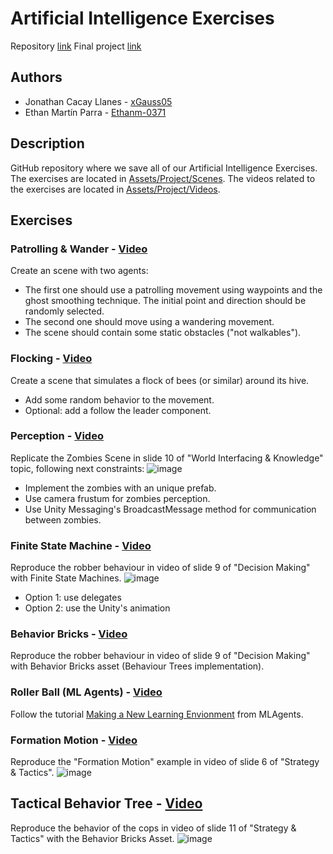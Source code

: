 # Artificial Intelligence Exercises
Repository [link](https://github.com/xGauss05/ArtificialIntelligence-Exercises)
Final project [link](https://github.com/Ethanm-0371/AI_Final_Project)

## Authors 
+ Jonathan Cacay Llanes - [xGauss05](https://github.com/xGauss05)
+ Ethan Martín Parra - [Ethanm-0371](https://github.com/Ethanm-0371)

## Description
GitHub repository where we save all of our Artificial Intelligence Exercises. The exercises are located in [Assets/Project/Scenes](https://github.com/xGauss05/ArtificialIntelligence-Exercises/tree/main/Assets/Project/Scenes).
The videos related to the exercises are located in [Assets/Project/Videos](https://github.com/xGauss05/ArtificialIntelligence-Exercises/tree/main/Assets/Project/Videos).

## Exercises

### Patrolling & Wander - [Video](https://github.com/xGauss05/ArtificialIntelligence-Exercises/blob/main/Assets/Project/Videos/Patrol%26Wander.mp4)
Create an scene with two agents:
- The first one should use a patrolling movement using waypoints and the ghost smoothing technique. The initial point and direction should be randomly selected.
- The second one should move using a wandering movement.
- The scene should contain some static obstacles ("not walkables").

### Flocking - [Video](https://github.com/xGauss05/ArtificialIntelligence-Exercises/blob/main/Assets/Project/Videos/Flocking.mp4)
Create a scene that simulates a flock of bees (or similar) around its hive.
- Add some random behavior to the movement.
- Optional: add a follow the leader component.

### Perception - [Video](https://github.com/xGauss05/ArtificialIntelligence-Exercises/blob/main/Assets/Project/Videos/Perception.mp4)
Replicate the Zombies Scene in slide 10 of "World Interfacing & Knowledge" topic, following next constraints:
![image](https://github.com/xGauss05/ArtificialIntelligence-Exercises/assets/57706173/620cf695-4802-4add-8d0f-fdc346fec4b9)

- Implement the zombies with an unique prefab.
- Use camera frustum for zombies perception.
- Use Unity Messaging's BroadcastMessage method for communication between zombies.

### Finite State Machine - [Video](https://github.com/xGauss05/ArtificialIntelligence-Exercises/blob/main/Assets/Project/Videos/FiniteStateMachine.mp4)
Reproduce the robber behaviour in video of slide 9 of "Decision Making" with Finite State Machines.
![image](https://github.com/xGauss05/ArtificialIntelligence-Exercises/assets/57706173/c24c2248-9919-4f8b-bd1b-8833a368e45a)

- Option 1: use delegates 
- Option 2: use the Unity's animation

### Behavior Bricks - [Video](https://github.com/xGauss05/ArtificialIntelligence-Exercises/blob/main/Assets/Project/Videos/BehaviourBlocks.mp4)
Reproduce the robber behaviour in video of slide 9 of "Decision Making" with Behavior Bricks asset (Behaviour Trees implementation).

### Roller Ball (ML Agents) - [Video](https://github.com/xGauss05/ArtificialIntelligence-Exercises/blob/main/Assets/Project/Videos/MLAgents.mp4)
Follow the tutorial [Making a New Learning Envionment](https://github.com/Unity-Technologies/ml-agents/blob/main/docs/Learning-Environment-Create-New.md) from MLAgents.

### Formation Motion - [Video](https://github.com/xGauss05/ArtificialIntelligence-Exercises/blob/main/Assets/Project/Videos/FormationMotion.mp4)
Reproduce the "Formation Motion" example in video of slide 6 of "Strategy & Tactics".
![image](https://github.com/xGauss05/ArtificialIntelligence-Exercises/assets/57706173/13419772-5b83-4dcf-93a0-e19ac9c02f2f)

## Tactical Behavior Tree - [Video](https://github.com/xGauss05/ArtificialIntelligence-Exercises/blob/main/Assets/Project/Videos/TacticalBehaviorTree.mp4)
Reproduce the behavior of the cops in video of slide 11 of "Strategy & Tactics" with the Behavior Bricks Asset.
![image](https://github.com/xGauss05/ArtificialIntelligence-Exercises/assets/57706173/76461973-5847-4fc0-98e2-01caddcac90c)

